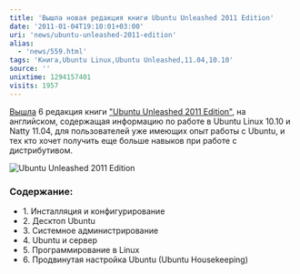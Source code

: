 ```yaml
---
title: 'Вышла новая редакция книги Ubuntu Unleashed 2011 Edition'
date: '2011-01-04T19:10:01+03:00'
uri: 'news/ubuntu-unleashed-2011-edition'
alias: 
  - 'news/559.html'
tags: 'Книга,Ubuntu Linux,Ubuntu Unleashed,11.04,10.10'
source: ''
unixtime: 1294157401
visits: 1957
---
```

[Вышла](http://matthewhelmke.net/2011/01/03/ubuntu-unleashed-2011-edition/) 6 редакция книги ["Ubuntu Unleashed 2011 Edition"](http://www.amazon.com/Ubuntu-Unleashed-2011-Covering-10-10/dp/0672333449/), на английском, содержащая информацию по работе в Ubuntu Linux 10.10 и Natty 11.04, для пользователей уже имеющих опыт работы с Ubuntu, и тех кто хочет получить еще больше навыков при работе с дистрибутивом.

![Ubuntu Unleashed 2011 Edition](img/2011/01/04/19-00/ubuntu-unleashed-2011-edition.jpg)

### Содержание:

*   1\. Инсталляция и конфигурирование
*   2\. Десктоп Ubuntu
*   3\. Системное администрирование
*   4\. Ubuntu и сервер
*   5\. Программирование в Linux
*   6\. Продвинутая настройка Ubuntu (Ubuntu Housekeeping)
